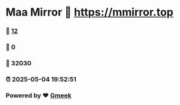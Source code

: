 # Maa Mirror :link: https://mmirror.top 
### :page_facing_up: [12](https://mmirror.top/tag.html) 
### :speech_balloon: 0 
### :hibiscus: 32030 
### :alarm_clock: 2025-05-04 19:52:51 
### Powered by :heart: [Gmeek](https://github.com/Meekdai/Gmeek)

